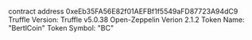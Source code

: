contract address 0xeEb35FA56E82f01AEFBf1f5549aFD87723A94dC9
Truffle Version: Truffle v5.0.38
Open-Zeppelin Verion 2.1.2
Token Name: "BertlCoin"
Token Symbol: "BC"
